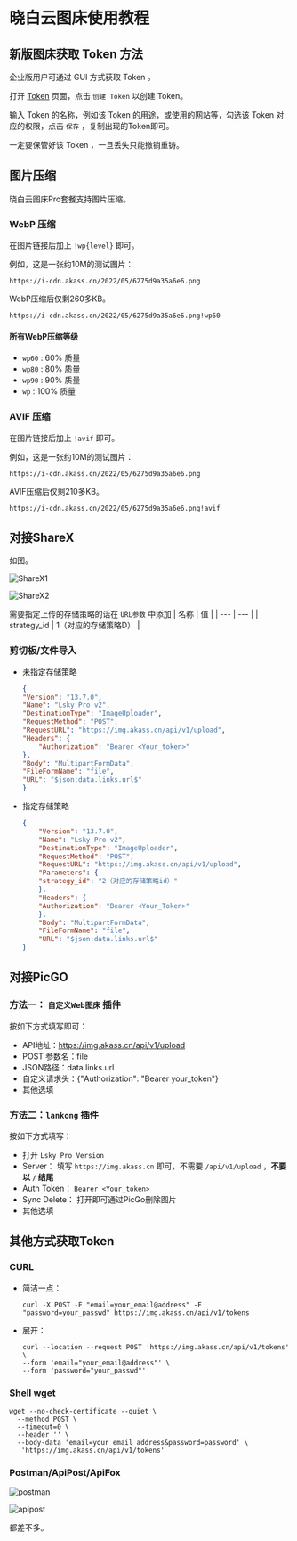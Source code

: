# 晓白云图床使用教程

## 新版图床获取 Token 方法

企业版用户可通过 GUI 方式获取 Token 。

打开 [Token](https://img.akass.cn/user/tokens) 页面，点击 `创建 Token` 以创建 Token。

输入 Token 的名称，例如该 Token 的用途，或使用的网站等，勾选该 Token 对应的权限，点击 `保存` ，复制出现的Token即可。

一定要保管好该 Token ，一旦丢失只能撤销重铸。

## 图片压缩

晓白云图床Pro套餐支持图片压缩。

### WebP 压缩

在图片链接后加上 `!wp{level}` 即可。

例如，这是一张约10M的测试图片：
```
https://i-cdn.akass.cn/2022/05/6275d9a35a6e6.png
``` 

WebP压缩后仅剩260多KB。

```
https://i-cdn.akass.cn/2022/05/6275d9a35a6e6.png!wp60
```

#### 所有WebP压缩等级

- `wp60` : 60% 质量
- `wp80` : 80% 质量
- `wp90` : 90% 质量
- `wp` : 100% 质量

### AVIF 压缩

在图片链接后加上 `!avif` 即可。

例如，这是一张约10M的测试图片：
```
https://i-cdn.akass.cn/2022/05/6275d9a35a6e6.png
``` 

AVIF压缩后仅剩210多KB。

```
https://i-cdn.akass.cn/2022/05/6275d9a35a6e6.png!avif
```


## 对接ShareX

如图。

![ShareX1](https://i-cdn.akass.cn/2022/05/6284f19b57faf.png!wp)

![ShareX2](https://i-cdn.akass.cn/2022/05/6284f1b295cf3.png!wp)

需要指定上传的存储策略的话在 `URL参数` 中添加
| 名称 | 值 |
| --- | --- |
| strategy_id | 1（对应的存储策略D） |


### 剪切板/文件导入

- 未指定存储策略
    ```json
    {
    "Version": "13.7.0",
    "Name": "Lsky Pro v2",
    "DestinationType": "ImageUploader",
    "RequestMethod": "POST",
    "RequestURL": "https://img.akass.cn/api/v1/upload",
    "Headers": {
        "Authorization": "Bearer <Your_token>"
    },
    "Body": "MultipartFormData",
    "FileFormName": "file",
    "URL": "$json:data.links.url$"
    }
    ```
- 指定存储策略
    ```json
    {
        "Version": "13.7.0",
        "Name": "Lsky Pro v2",
        "DestinationType": "ImageUploader",
        "RequestMethod": "POST",
        "RequestURL": "https://img.akass.cn/api/v1/upload",
        "Parameters": {
        "strategy_id": "2（对应的存储策略id）"
        },
        "Headers": {
        "Authorization": "Bearer <Your_Token>"
        },
        "Body": "MultipartFormData",
        "FileFormName": "file",
        "URL": "$json:data.links.url$"
    }
    ```

## 对接PicGO

### 方法一： `自定义Web图床` 插件

按如下方式填写即可：

- API地址：https://img.akass.cn/api/v1/upload
- POST 参数名：file
- JSON路径：data.links.url
- 自定义请求头：{"Authorization": "Bearer your_token"}
- 其他选填

### 方法二：`lankong` 插件

按如下方式填写：

- 打开 `Lsky Pro Version`
- Server： 填写 `https://img.akass.cn` 即可，不需要 `/api/v1/upload` ，**不要以 `/` 结尾**
- Auth Token： `Bearer <Your_token>`
- Sync Delete： 打开即可通过PicGo删除图片
- 其他选填


## 其他方式获取Token

### CURL

- 简洁一点：

    ```
    curl -X POST -F "email=your_email@address" -F "password=your_passwd" https://img.akass.cn/api/v1/tokens
    ```
- 展开：
    ```
    curl --location --request POST 'https://img.akass.cn/api/v1/tokens' \
    --form 'email="your_email@address"' \
    --form 'password="your_passwd"'
    ```

### Shell wget
```
wget --no-check-certificate --quiet \
  --method POST \
  --timeout=0 \
  --header '' \
  --body-data 'email=your email address&password=password' \
   'https://img.akass.cn/api/v1/tokens'
```

### Postman/ApiPost/ApiFox

![postman](https://i-cdn.akass.cn/2022/05/6284f24f9fd78.png!wp)

![apipost](https://i-cdn.akass.cn/2022/05/6284f2843a854.png!wp)

都差不多。